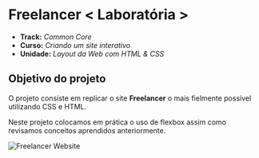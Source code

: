 # Freelancer < Laboratória >

* **Track:** _Common Core_
* **Curso:** _Criando um site interativo_
* **Unidade:** _Layout da Web com HTML & CSS_

## Objetivo do projeto
 
 O projeto consiste em replicar o site **Freelancer** o mais fielmente possível utilizando CSS e HTML.  

 Neste projeto colocamos em prática o uso de flexbox assim como revisamos conceitos aprendidos anteriormente.

![Freelancer Website](docs/fullpage.png)


